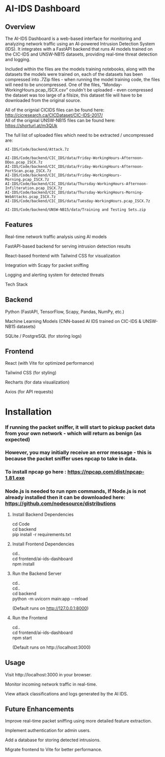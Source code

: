 # AI-IDS Dashboard

## Overview

The AI-IDS Dashboard is a web-based interface for monitoring and analyzing network traffic using an AI-powered Intrusion Detection System (IDS). It integrates with a FastAPI backend that runs AI models trained on the CIC-IDS and UNSW-NB15 datasets, providing real-time threat detection and logging.

Included within the files are the models training notebooks, along with the datasets the models were trained on, each of the datasets has been compressed into .7Zip files - when running the model training code, the files will need to be uncompressed. One of the files, "Monday-WorkingHours.pcap_ISCX.csv" couldn't be uploaded - even compressed the dataset was too large of a filsize, this dataset file will have to be downloaded from the original source. 

All of the orignial CICIDS files can be found here: http://cicresearch.ca/CICDataset/CIC-IDS-2017/ <br/>
All of the orignial UNSW-NB15 files can be found here: https://shorturl.at/m3QUk 


The full list of uploaded files which need to be extracted / uncompressed are:

    AI-IDS/Code/backend/Attack.7z
    
    AI-IDS/Code/backend/CIC_IDS/data/Friday-WorkingHours-Afternoon-DDos.pcap_ISCX.7z
    AI-IDS/Code/backend/CIC_IDS/data/Friday-WorkingHours-Afternoon-PortScan.pcap_ISCX.7z
    AI-IDS/Code/backend/CIC_IDS/data/Friday-WorkingHours-Morning.pcap_ISCX.7z
    AI-IDS/Code/backend/CIC_IDS/data/Thursday-WorkingHours-Afternoon-Infilteration.pcap_ISCX.7z
    AI-IDS/Code/backend/CIC_IDS/data/Thursday-WorkingHours-Morning-WebAttacks.pcap_ISCX.7z
    AI-IDS/Code/backend/CIC_IDS/data/Tuesday-WorkingHours.pcap_ISCX.7z
    
    AI-IDS/Code/backend/UNSW-NB15/data/Training and Testing Sets.zip


## Features

  Real-time network traffic analysis using AI models
  
  FastAPI-based backend for serving intrusion detection results
  
  React-based frontend with Tailwind CSS for visualization
  
  Integration with Scapy for packet sniffing
  
  Logging and alerting system for detected threats
  
  Tech Stack


## Backend

  Python (FastAPI, TensorFlow, Scapy, Pandas, NumPy, etc.)
  
  Machine Learning Models (CNN-based AI IDS trained on CIC-IDS & UNSW-NB15 datasets)
  
  SQLite / PostgreSQL (for storing logs)


## Frontend

  React (with Vite for optimized performance)
  
  Tailwind CSS (for styling)
  
  Recharts (for data visualization)
  
  Axios (for API requests)



# Installation

### If running the packet sniffer, it will start to pickup packet data from your own network - which will return as benign (as expected)
### However, you may initially receive an error message - this is because the packet sniffer uses npcap to take in data.
### To install npcap go here : https://npcap.com/dist/npcap-1.81.exe
### Node.js is needed to run npm commands, If Node.js is not already installed then it can be downloaded here: https://github.com/nodesource/distributions

1. Install Backend Dependencies

    cd Code <br/>
    cd backend <br/>
    pip install -r requirements.txt <br/>

2. Install Frontend Dependencies

    cd.. <br/>
    cd frontend/ai-ids-dashboard <br/>
    npm install <br/>
 
3. Run the Backend Server

    cd.. <br/>
    cd.. <br/>
    cd backend <br/>
    python -m uvicorn main:app --reload <br/>

    (Default runs on http://127.0.0.1:8000)<br/>

4. Run the Frontend

    cd.. <br/>
    cd frontend/ai-ids-dashboard<br/>
    npm start<br/>

    (Default runs on http://localhost:3000)<br/>



## Usage

Visit http://localhost:3000 in your browser.

Monitor incoming network traffic in real-time.

View attack classifications and logs generated by the AI IDS.



## Future Enhancements

Improve real-time packet sniffing using more detailed feature extraction.

Implement authentication for admin users.

Add a database for storing detected intrusions.

Migrate frontend to Vite for better performance.

